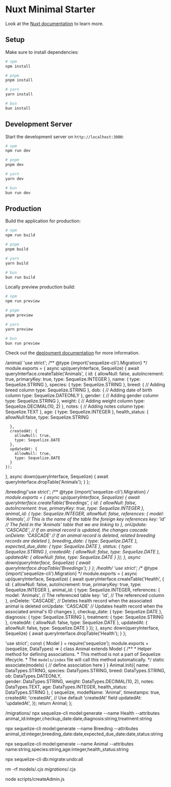 # Nuxt Minimal Starter

Look at the [Nuxt documentation](https://nuxt.com/docs/getting-started/introduction) to learn more.

## Setup

Make sure to install dependencies:

```bash
# npm
npm install

# pnpm
pnpm install

# yarn
yarn install

# bun
bun install
```

## Development Server

Start the development server on `http://localhost:3000`:

```bash
# npm
npm run dev

# pnpm
pnpm dev

# yarn
yarn dev

# bun
bun run dev
```

## Production

Build the application for production:

```bash
# npm
npm run build

# pnpm
pnpm build

# yarn
yarn build

# bun
bun run build
```

Locally preview production build:

```bash
# npm
npm run preview

# pnpm
pnpm preview

# yarn
yarn preview

# bun
bun run preview
```

Check out the [deployment documentation](https://nuxt.com/docs/getting-started/deployment) for more information.

  /animal/
   'use strict';
/** @type {import('sequelize-cli').Migration} */
module.exports = {
  async up(queryInterface, Sequelize) {
    await queryInterface.createTable('Animals', {
      id: {
        allowNull: false,
        autoIncrement: true,
        primaryKey: true,
        type: Sequelize.INTEGER
      },
      name: {
        type: Sequelize.STRING
      },
      species: {
        type: Sequelize.STRING
      },
      breed: {  // Adding breed column
        type: Sequelize.STRING
      },
      dob: {  // Adding date of birth column
        type: Sequelize.DATEONLY
      },
      gender: {  // Adding gender column
        type: Sequelize.STRING
      },
      weight: {  // Adding weight column
        type: Sequelize.DECIMAL(10, 2)
      },
      notes: {  // Adding notes column
        type: Sequelize.TEXT
      },
      age: {
        type: Sequelize.INTEGER
      },
      health_status: {
        allowNull:false,
        type: Sequelize.STRING
        
      },
      createdAt: {
        allowNull: true,
        type: Sequelize.DATE
      },
      updatedAt: {
        allowNull: true,
        type: Sequelize.DATE
      }
    });
  },
  async down(queryInterface, Sequelize) {
    await queryInterface.dropTable('Animals');
  }
};

/breeding/'use strict';
/** @type {import('sequelize-cli').Migration} */
module.exports = {
  async up(queryInterface, Sequelize) {
    await queryInterface.createTable('Breedings', {
      id: {
        allowNull: false,
        autoIncrement: true,
        primaryKey: true,
        type: Sequelize.INTEGER
      },
      animal_id: {
        type: Sequelize.INTEGER,
        allowNull: false,
        references: {
          model: 'Animals', // This is the name of the table the foreign key references
          key: 'id'         // The field in the 'Animals' table that we are linking to
        },
        onUpdate: 'CASCADE', // If an animal record is updated, the changes cascade
        onDelete: 'CASCADE'  // If an animal record is deleted, related breeding records are deleted
      },
      breeding_date: {
        type: Sequelize.DATE
      },
      expected_due_date: {
        type: Sequelize.DATE
      },
      status: {
        type: Sequelize.STRING
      },
      createdAt: {
        allowNull: false,
        type: Sequelize.DATE
      },
      updatedAt: {
        allowNull: false,
        type: Sequelize.DATE
      }
    });
  },
  async down(queryInterface, Sequelize) {
    await queryInterface.dropTable('Breedings');
  }
};
/health/
'use strict';
/** @type {import('sequelize-cli').Migration} */
module.exports = {
  async up(queryInterface, Sequelize) {
    await queryInterface.createTable('Health', {
      id: {
        allowNull: false,
        autoIncrement: true,
        primaryKey: true,
        type: Sequelize.INTEGER
      },
      animal_id: {
        type: Sequelize.INTEGER,
        references: {
          model: 'Animals',  // The referenced table
          key: 'id',          // The referenced column
        },
        onDelete: 'CASCADE',  // Deletes health record when the associated animal is deleted
        onUpdate: 'CASCADE'   // Updates health record when the associated animal's ID changes
      },
      checkup_date: {
        type: Sequelize.DATE
      },
      diagnosis: {
        type: Sequelize.STRING
      },
      treatment: {
        type: Sequelize.STRING
      },
      createdAt: {
        allowNull: false,
        type: Sequelize.DATE
      },
      updatedAt: {
        allowNull: false,
        type: Sequelize.DATE
      }
    });
  },
  async down(queryInterface, Sequelize) {
    await queryInterface.dropTable('Health');
  }
};

'use strict';
const {
  Model
} = require('sequelize');
module.exports = (sequelize, DataTypes) => {
  class Animal extends Model {
    /**
     * Helper method for defining associations.
     * This method is not a part of Sequelize lifecycle.
     * The `models/index` file will call this method automatically.
     */
    static associate(models) {
      // define association here
    }
  }
  Animal.init({
    name: DataTypes.STRING,
    species: DataTypes.STRING,
    breed: DataTypes.STRING,
    ob: DataTypes.DATEONLY,     
    gender: DataTypes.STRING,
    weight: DataTypes.DECIMAL(10, 2),
    notes: DataTypes.TEXT,
    age: DataTypes.INTEGER,
    health_status: DataTypes.STRING
  }, {
    sequelize,
    modelName: 'Animal',
    timestamps: true,
    createdAt: 'createdAt',  // Use default 'createdAt' field
    updatedAt: 'updatedAt', 
  });
  return Animal;
};




/migrations/
npx sequelize-cli model:generate --name Health --attributes animal_id:integer,checkup_date:date,diagnosis:string,treatment:string

npx sequelize-cli model:generate --name Breeding --attributes animal_id:integer,breeding_date:date,expected_due_date:date,status:string
  
npx sequelize-cli model:generate --name Animal --attributes name:string,species:string,age:integer,health_status:string

npx sequelize-cli db:migrate:undo:all  

rm -rf models/*.cjs migrations/*.cjs


  


<template>
    <aside class="w-[250px] bg-[#2c3e50] text-white fixed top-[50px] bottom-[50px] left-0 overflow-y-auto pt-5 px-5">
      <nav class="flex flex-col gap-2">
        <NuxtLink to="/" class="menu-item">Dashboard</NuxtLink>
        <NuxtLink to="/animals" class="menu-item">Livestock</NuxtLink>
        <NuxtLink to="/purchase" class="menu-item">Purchase</NuxtLink>
  
        <!-- Vaccine Submenu -->
        <div>
          <div class="menu-item cursor-pointer" @click="toggleHealthMenu">Vaccine</div>
          <div v-if="healthMenuOpen" class="ml-4 flex flex-col gap-1">
            <NuxtLink to="/vaccinations/VaccinationList" class="submenu-item">Vaccination List</NuxtLink>
            <NuxtLink to="/vaccinations/VaccinationSchedule" class="submenu-item">Vaccination Schedule</NuxtLink>
            <NuxtLink to="/vaccinations/VaccinePurchase" class="submenu-item">Vaccine Purchase</NuxtLink>
            <NuxtLink to="/vaccinations/VaccinationRouting" class="submenu-item">Route</NuxtLink>
          </div>
        </div>
  
        <!-- Foodhistory Submenu -->
        <div>
          <div class="menu-item cursor-pointer" @click="toggleFoodHistoryMenu">Foodhistory</div>
          <div v-if="foodHistoryMenuOpen" class="ml-4 flex flex-col gap-1">
            <NuxtLink to="/foodhistory/foodlist" class="submenu-item">foodlist</NuxtLink>
            <NuxtLink to="/foodhistory/foodstocklist" class="submenu-item">foodstocklist</NuxtLink>
            <NuxtLink to="/foodhistory/foodpurchaselist" class="submenu-item">foodpurchaselist</NuxtLink>
          </div>
        </div>
  
        <NuxtLink to="/breeding" class="menu-item">Production</NuxtLink>
  
        <!-- Sales Submenu -->
        <div>
          <div class="menu-item cursor-pointer" @click="toggleSalesMenu">Sales</div>
          <div v-if="salesMenuOpen" class="ml-4 flex flex-col gap-1">
            <NuxtLink to="/sales/livestocksaleslist" class="submenu-item">Sales List</NuxtLink>
            <NuxtLink to="/sales/productsaleslist" class="submenu-item">Sales Report</NuxtLink>
          </div>
        </div>
  
        <!-- Payments Submenu -->
        <div>
          <div class="menu-item cursor-pointer" @click="togglePaymentsMenu">Payments</div>
          <div v-if="paymentsMenuOpen" class="ml-4 flex flex-col gap-1">
            <NuxtLink to="/payments/paymentlist" class="submenu-item">Payment List</NuxtLink>
            <NuxtLink to="/payments/paymentreport" class="submenu-item">Payment Report</NuxtLink>
          </div>
        </div>
  
        <!-- Expenses Submenu -->
        <div>
          <div class="menu-item cursor-pointer" @click="toggleExpensesMenu">Expenses</div>
          <div v-if="expensesMenuOpen" class="ml-4 flex flex-col gap-1">
            <NuxtLink to="/expenses/listExpense" class="submenu-item">Expense List</NuxtLink>
            <NuxtLink to="/expenses/listExpenseCategory" class="submenu-item">Expense Categories</NuxtLink>
          </div>
        </div>
  
        <NuxtLink to="/report" class="menu-item">Report</NuxtLink>
        <NuxtLink to="/supplier" class="menu-item">Supplier</NuxtLink>
        <NuxtLink to="/client" class="menu-item">Client</NuxtLink>
        <NuxtLink to="/staff" class="menu-item">Staff</NuxtLink>
        <NuxtLink to="/settings" class="menu-item">Settings</NuxtLink>
        <NuxtLink to="/profile" class="menu-item">Profile</NuxtLink>
      </nav>
    </aside>
  </template>
  
  <script setup>
  import { ref } from 'vue'
  
  const healthMenuOpen = ref(false)
  const foodHistoryMenuOpen = ref(false)
  const salesMenuOpen = ref(false)
  const paymentsMenuOpen = ref(false)
  const expensesMenuOpen = ref(false)
  
  const togglePaymentsMenu = () => {
    paymentsMenuOpen.value = !paymentsMenuOpen.value
  }
  
  const toggleExpensesMenu = () => {
    expensesMenuOpen.value = !expensesMenuOpen.value
  }
  
  const toggleHealthMenu = () => {
    healthMenuOpen.value = !healthMenuOpen.value
  }
  
  const toggleFoodHistoryMenu = () => {
    foodHistoryMenuOpen.value = !foodHistoryMenuOpen.value
  }
  
  const toggleSalesMenu = () => {
    salesMenuOpen.value = !salesMenuOpen.value
  }
  </script>
  
  <style scoped>
  .menu-item {
    @apply px-4 py-2 rounded-lg bg-[#34495e] hover:bg-[#3d566e] transition-all duration-200 text-left;
  }
  
  .submenu-item {
    @apply px-3 py-2 rounded-md bg-[#3b4a5a] hover:bg-[#4c5c6d] transition-all duration-200 text-sm;
  }
  </style>
  

  node scripts/createAdmin.js
